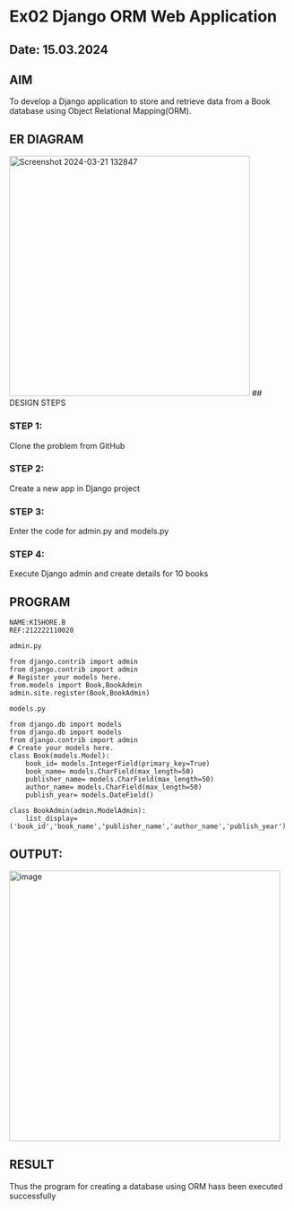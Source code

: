 # Ex02 Django ORM Web Application
## Date: 15.03.2024

## AIM
To develop a Django application to store and retrieve data from a Book database using Object Relational Mapping(ORM).
## ER DIAGRAM
<img width="429" alt="Screenshot 2024-03-21 132847" src="https://github.com/KSIHORE/ORM/assets/151484879/931c1d84-d981-4631-9b30-24f105db672f">
## DESIGN STEPS

### STEP 1:
Clone the problem from GitHub

### STEP 2:
Create a new app in Django project

### STEP 3:
Enter the code for admin.py and models.py

### STEP 4:
Execute Django admin and create details for 10 books

## PROGRAM
```
NAME:KISHORE.B
REF:212222110020
```
```
admin.py

from django.contrib import admin
from django.contrib import admin
# Register your models here.
from.models import Book,BookAdmin
admin.site.register(Book,BookAdmin) 

models.py 

from django.db import models
from django.db import models
from django.contrib import admin
# Create your models here.
class Book(models.Model):
    book_id= models.IntegerField(primary_key=True)
    book_name= models.CharField(max_length=50)
    publisher_name= models.CharField(max_length=50)
    author_name= models.CharField(max_length=50)
    publish_year= models.DateField()

class BookAdmin(admin.ModelAdmin):
    list_display= ('book_id','book_name','publisher_name','author_name','publish_year')
```
## OUTPUT:
<img width="483" alt="image" src="https://github.com/KSIHORE/ORM/assets/151484879/48d7d7da-8a11-4468-8f1f-3425f979bfed">

## RESULT
Thus the program for creating a database using ORM hass been executed successfully
